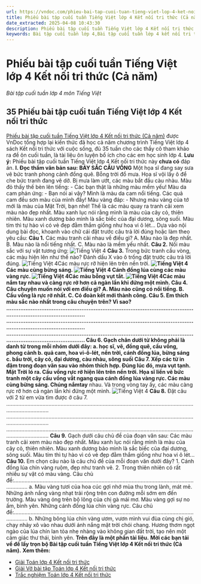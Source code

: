 ```yaml
---
url: https://vndoc.com/phieu-bai-tap-cuoi-tuan-tieng-viet-lop-4-ket-noi-tri-thuc-336853
title: Phiếu bài tập cuối tuần Tiếng Việt lớp 4 Kết nối tri thức (Cả năm) - Bài tập cuối tuần lớp 4 môn Tiếng Việt - VnDoc.com
date_extracted: 2025-04-08 10:43:30
description: Phiếu bài tập cuối tuần Tiếng Việt lớp 4 Kết nối tri thức (35 tuần) là bộ tài liệu giúp các thầy cô có thể phụ đạo ôn tập cuối tuần cho các em học sinh ôn tập và rèn luyện hiệu quả trong cả năm.
keywords: Bài tập cuối tuần lớp 4,Bài tập cuối tuần lớp 4 kết nối tri thức,Phiếu bài tập cuối tuần Tiếng Việt 4,Phiếu bài tập cuối tuần Tiếng Việt 4 sách Kết nối tri thức với cuộc sống,Phiếu bài tập cuối tuần sách Kết nối tri thức với cuộc sống,Phiếu bài tập cuối tuần,Bài tập cuối tuần Tiếng Việt 4 sách Kết nối tri thức với cuộc sống,Bài tập cuối tuần Tiếng Việt lớp 4,Tiếng Việt 4,Kết nối tri thức với cuộc sống,Phiếu bài tập cuối tuần lớp 4,Phiếu bài tập cuối tuần lớp 4 sách Kết nối tri thức với cuộc sống
---
```


# Phiếu bài tập cuối tuần Tiếng Việt lớp 4 Kết nối tri thức \(Cả năm\)
_Bài tập cuối tuần lớp 4 môn Tiếng Việt_
## **35 Phiếu bài tập cuối tuần Tiếng Việt lớp 4 Kết nối tri thức**
[Phiếu bài tập cuối tuần Tiếng Việt lớp 4 Kết nối tri thức \(Cả năm\)](<https://vndoc.com/phieu-bai-tap-cuoi-tuan-tieng-viet-lop-4-ket-noi-tri-thuc-336853>) được VnDoc tổng hợp lại kiến thức đã học cả năm chương trình Tiếng Việt lớp 4 sách Kết nối tri thức với cuộc sống, đủ 35 tuần cho các thầy cô tham khảo ra đề ôn cuối tuần, là tài liệu ôn luyện bổ ích cho các em học sinh lớp 4.
**Lưu ý:** Phiếu bài tập cuối tuần Tiếng Việt lớp 4 Kết nối tri thức này **chưa có** đáp án.
**I. Đọc thầm văn bản sau:**
**BẢY SẮC CẦU VỒNG**
Một họa sĩ đang say sưa vẽ bức tranh phong cảnh đồng quê. Bỗng trời đổ mưa. Họa sĩ vội lấy ô để che bức tranh đang vẽ dở.
Bị mưa làm ướt, các màu bắt đầu càu nhàu. Màu đỏ thấy thế bèn lên tiếng:
\- Các bạn thật là những màu mềm yếu\!
Màu da cam phản ứng:
\- Bạn nói ai vậy? Mình là màu da cam nổi tiếng. Các quả cam đều sơn màu của mình đấy\!
Màu vàng đáp:
\- Nhưng màu vàng của tớ mới là màu của Mặt Trời, bạn nhé\!
Thế là các màu quay ra tranh cãi xem màu nào đẹp nhất. Màu xanh lục nói rằng mình là màu của cây cỏ, thiên nhiên. Màu xanh dương bảo mình là sắc biếc của đại dương, sông suối. Màu tím thì tự hào vì có vẻ đẹp đằm thắm giống như hoa vi ô lét...
Dựa vào nội dung bài đọc, khoanh vào chữ cái đặt trước câu trả lời đúng hoặc làm theo yêu cầu:
**Câu 1.** Các màu tranh cãi nhau về điều gì?
A. Màu nào là đẹp nhất.
B. Màu nào là nổi tiếng nhất.
C. Màu nào là mềm yếu nhất.
**Câu 2.** Nối màu sắc với sự vật tương ứng:
![Tiếng Việt 4](https://i.vdoc.vn/data/image/2025/02/22/tieng-viet-5-1.jpg)
**Câu 3.** Trong bức tranh cầu vòng, các màu hiện lên như thế nào? Đánh dấu X vào ô trống đặt trước câu trả lời đúng.
![Tiếng Việt 4](https://i.vdoc.vn/data/image/2025/02/22/tieng-viet-4-2.jpg)Các màu rực rỡ hiện lên trên nền trời.
**![Tiếng Việt 4](https://i.vdoc.vn/data/image/2025/02/22/tieng-viet-4-2.jpg)**Các màu cùng bừng sáng.
![Tiếng Việt 4](https://i.vdoc.vn/data/image/2025/02/22/tieng-viet-4-2.jpg) Cánh đồng lúa cùng các màu vàng rực.
![Tiếng Việt 4](https://i.vdoc.vn/data/image/2025/02/22/tieng-viet-4-2.jpg)Các màu bỗng vụt tắt.
![Tiếng Việt 4](https://i.vdoc.vn/data/image/2025/02/22/tieng-viet-4-2.jpg)Các màu nắm tay nhau và càng rực rỡ hơn cả ngàn lần khi đứng một mình.
**Câu 4.** Câu chuyện muốn nói với em điều gì?
A. Màu nào cũng có nổi tiếng.
B. Cầu vồng là rực rỡ nhất.
C. Có đoàn kết mới thành công.
**Câu 5.** Em thích màu sắc nào nhất trong câu chuyện trên? Vì sao?
........................................................................................................................................................
........................................................................................................................................................
........................................................................................................................................................
**Câu 6.** Gạch chân dưới từ không phải là danh từ trong mỗi nhóm dưới đây:
a. học sĩ, vẽ, đồng quê, cầu vồng, phong cảnh
b. quả cam, hoa vi-ô-lét, nền trời, cánh đồng lúa, bừng sáng
c. bầu trời, cây cỏ, đại dương, càu nhàu, sông suối
**Câu 7.** Xếp các từ in đậm trong đoạn văn sau vào nhóm thích hợp.
Đúng lúc đó, **mưa** vụt tạnh. **Mặt Trời** ló ra. **Cầu vồng** rực rỡ hiện lên trên **nền trời**. **Họa sĩ** liền vẽ **bức tranh** một cây cầu vồng vắt ngang qua cánh đồng lúa vàng rực. Các **màu** cùng bừng sáng. Chúng nắm**tay** nhau. Và trong vòng tay ấy, các màu càng rực rỡ hơn cả ngàn lần khi đứng một mình.
![Tiếng Việt 4](https://i.vdoc.vn/data/image/2025/02/22/tieng-viet-4-1.jpg)
**Câu 8.** Đặt câu với 2 từ em vừa tìm được ở câu 7.
........................................................................................................................................................
........................................................................................................................................................
........................................................................................................................................................
**Câu 9.** Gạch dưới câu chủ đề của đoạn văn sau:
Các màu tranh cãi xem màu nào đẹp nhất. Màu xanh lục nói rằng mình là màu của cây cỏ, thiên nhiên. Màu xanh dương bảo mình là sắc biếc của đại dương, sông suối. Màu tím thì tự hào vì có vẻ đẹp đằm thắm giống như hoa vi ô lét...
**Câu 10.** Em chọn câu nào là câu chủ đề của mỗi đoạn văn dưới đây?
1\. Cánh đồng lúa chín vàng ruộm, đẹp như tranh vẽ.
2\. Trong thiên nhiên có rất nhiều sự vật có màu vàng.
Câu chủ đề:.....................................................................................................................................
a. Màu vàng tươi của hoa cúc gợi nhớ mùa thu trong lành, mát mẻ. Những ánh nắng vàng nhạt trải rộng trên con đường mỗi sớm em đến trường. Màu vàng óng trên bộ lông của chị gà mái mơ. Màu vàng gợi sự no ấm, bình yên. Những cánh đồng lúa chín vàng rực.
Câu chủ đề:.....................................................................................................................................
b. Những bông lúa chín vàng ươm, vươn mình vui đùa cùng chị gió, chạy nhảy xô vào nhau dưới ánh nắng mặt trời chói chang. Hương thơm ngọt ngào của lúa chín lan tỏa nhẹ nhàng vào không gian đất trời, tạo nên một cảm giác thư thái, bình yên.
**Trên đây là một phần tài liệu.**
**Mời các bạn tải về để lấy trọn bộ Bài tập cuối tuần Tiếng Việt lớp 4 Kết nối tri thức \(Cả năm\).**
**Xem thêm:**
  * [Giải Toán lớp 4 Kết nối tri thức](<https://vndoc.com/vo-bai-tap-toan-lop-4-ket-noi-tri-thuc>)
  * [Giải Vở bài tập Toán lớp 4 Kết nối tri thức](<https://vndoc.com/vo-bai-tap-toan-lop-4-ket-noi-tri-thuc>)
  * [Trắc nghiệm Toán lớp 4 Kết nối tri thức](<https://vndoc.com/trac-nghiem-toan-lop-4-ket-noi>)


